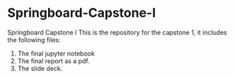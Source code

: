 # Springboard-Capstone-I
Springboard Capstone I
This is the repository for the capstone 1, it includes the following files:
1. The final jupyter notebook
2. The final report as a pdf.
3. The slide deck. 
